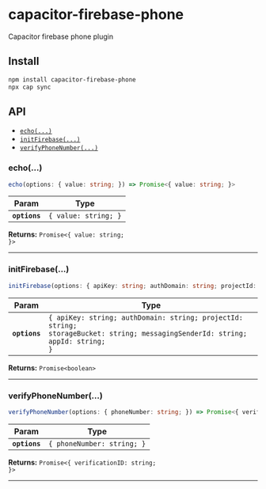 # capacitor-firebase-phone

Capacitor firebase phone plugin

## Install

```bash
npm install capacitor-firebase-phone
npx cap sync
```

## API

<docgen-index>

* [`echo(...)`](#echo)
* [`initFirebase(...)`](#initfirebase)
* [`verifyPhoneNumber(...)`](#verifyphonenumber)

</docgen-index>

<docgen-api>
<!--Update the source file JSDoc comments and rerun docgen to update the docs below-->

### echo(...)

```typescript
echo(options: { value: string; }) => Promise<{ value: string; }>
```

| Param         | Type                            |
| ------------- | ------------------------------- |
| **`options`** | <code>{ value: string; }</code> |

**Returns:** <code>Promise&lt;{ value: string; }&gt;</code>

--------------------


### initFirebase(...)

```typescript
initFirebase(options: { apiKey: string; authDomain: string; projectId: string; storageBucket: string; messagingSenderId: string; appId: string; }) => Promise<boolean>
```

| Param         | Type                                                                                                                                     |
| ------------- | ---------------------------------------------------------------------------------------------------------------------------------------- |
| **`options`** | <code>{ apiKey: string; authDomain: string; projectId: string; storageBucket: string; messagingSenderId: string; appId: string; }</code> |

**Returns:** <code>Promise&lt;boolean&gt;</code>

--------------------


### verifyPhoneNumber(...)

```typescript
verifyPhoneNumber(options: { phoneNumber: string; }) => Promise<{ verificationID: string; }>
```

| Param         | Type                                  |
| ------------- | ------------------------------------- |
| **`options`** | <code>{ phoneNumber: string; }</code> |

**Returns:** <code>Promise&lt;{ verificationID: string; }&gt;</code>

--------------------

</docgen-api>

